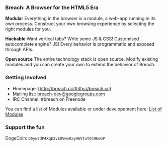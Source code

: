 ### Breach: A Browser for the HTML5 Era

**Modular** 
Everything in the browser is a module, a web-app running in its own process.
Construct your own browsing experience by selecting the right modules for you.

**Hackable**
Want vertical tabs? Write some JS & CSS! Customised autocomplete engine? JS!
Every behavior is programmatic and exposed through APIs.

**Open source**
The entire technology stack is open source.
Modify existing modules and you can create your own to extend the behavior of Breach.


### Getting Involved

- Homepage: [http://breach.cc](http://breach.cc)
- Mailing list: [breach-dev@googlegroups.com](https://groups.google.com/d/forum/breach-dev)
- IRC Channel: #breach on Freenode

You can find a list of Modules available or under developement here: [List of Modules](https://github.com/breach/breach_core/wiki/List-of-modules)

### Support the fun


DogeCoin: `D5yw7dP4XqE2vEDVwwRxyH6VtuTdCHEwGP`
